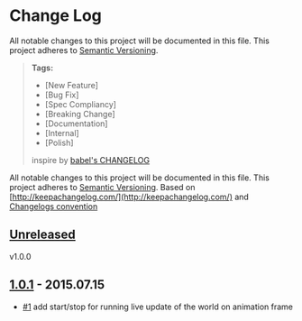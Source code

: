 # Change Log

All notable changes to this project will be documented in this file.
This project adheres to [Semantic Versioning](http://semver.org/).

> **Tags:**
> - [New Feature]
> - [Bug Fix]
> - [Spec Compliancy]
> - [Breaking Change]
> - [Documentation]
> - [Internal]
> - [Polish]
>
> inspire by [babel's CHANGELOG](https://github.com/babel/babel/blob/master/CHANGELOG.md)

All notable changes to this project will be documented in this file.
This project adheres to [Semantic Versioning](http://semver.org/).
Based on [http://keepachangelog.com/](http://keepachangelog.com/) 
and [Changelogs convention](https://github.com/tech-angels/vandamme/#changelogs-convention)

## [Unreleased][unreleased]
v1.0.0

## [1.0.1] - 2015.07.15
- [#1](https://github.com/darlingjs/darlingjs-live-on-animation-frame/issues/1) add start/stop for running live update of the world on animation frame

[unreleased]: https://github.com/darlingjs/darlingjs/compare/v1.0.1...HEAD
[1.0.1]: https://github.com/darlingjs/darlingjs/compare/0.0.0...v1.0.1
